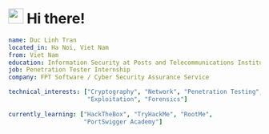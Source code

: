 <h1><img src="https://emojis.slackmojis.com/emojis/images/1531849430/4246/blob-sunglasses.gif?1531849430" width="30"/> Hi there!</h1>

```yaml
name: Duc Linh Tran
located_in: Ha Noi, Viet Nam
from: Viet Nam
education: Information Security at Posts and Telecommunications Institute of Technology, Viet Nam (2017 - present)
job: Penetration Tester Internship
company: FPT Software / Cyber Security Assurance Service

technical_interests: ["Cryptography", "Network", "Penetration Testing", 
                      "Exploitation", "Forensics"]
                      
currently_learning: ["HackTheBox", "TryHackMe", "RootMe", 
                     "PortSwigger Academy"]
```
